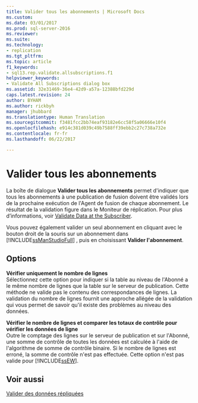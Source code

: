 ```yaml
---
title: Valider tous les abonnements | Microsoft Docs
ms.custom: 
ms.date: 03/01/2017
ms.prod: sql-server-2016
ms.reviewer: 
ms.suite: 
ms.technology:
- replication
ms.tgt_pltfrm: 
ms.topic: article
f1_keywords:
- sql13.rep.validate.allsubscriptions.f1
helpviewer_keywords:
- Validate All Subscriptions dialog box
ms.assetid: 32e31469-36e4-42d9-a57a-12388bfd229d
caps.latest.revision: 24
author: BYHAM
ms.author: rickbyh
manager: jhubbard
ms.translationtype: Human Translation
ms.sourcegitcommit: f3481fcc2bb74eaf93182e6cc58f5a06666e10f4
ms.openlocfilehash: e914c381d039c49b7588ff39ebb2c27c738a732e
ms.contentlocale: fr-fr
ms.lasthandoff: 06/22/2017

---
```

# <a name="validate-all-subscriptions"></a>Valider tous les abonnements
  La boîte de dialogue **Valider tous les abonnements** permet d'indiquer que tous les abonnements à une publication de fusion doivent être validés lors de la prochaine exécution de l'Agent de fusion de chaque abonnement. Le résultat de la validation figure dans le Moniteur de réplication. Pour plus d’informations, voir [Validate Data at the Subscriber](../../relational-databases/replication/validate-data-at-the-subscriber.md).  
  
 Vous pouvez également valider un seul abonnement en cliquant avec le bouton droit de la souris sur un abonnement dans [!INCLUDE[ssManStudioFull](../../includes/ssmanstudiofull-md.md)] , puis en choisissant **Valider l'abonnement**.  
  
## <a name="options"></a>Options  
 **Vérifier uniquement le nombre de lignes**  
 Sélectionnez cette option pour indiquer si la table au niveau de l'Abonné a le même nombre de lignes que la table sur le serveur de publication. Cette méthode ne valide pas le contenu des correspondances de lignes. La validation du nombre de lignes fournit une approche allégée de la validation qui vous permet de savoir qu'il existe des problèmes au niveau des données.  
  
 **Vérifier le nombre de lignes et comparer les totaux de contrôle pour vérifier les données de ligne**  
 Outre le comptage des lignes sur le serveur de publication et sur l'Abonné, une somme de contrôle de toutes les données est calculée à l'aide de l'algorithme de somme de contrôle binaire. Si le nombre de lignes est erroné, la somme de contrôle n'est pas effectuée. Cette option n'est pas valide pour [!INCLUDE[ssEW](../../includes/ssew-md.md)].  
  
## <a name="see-also"></a>Voir aussi  
 [Valider des données répliquées](../../relational-databases/replication/validate-replicated-data.md)  
  
  
